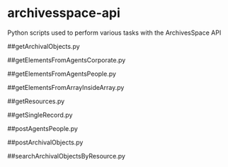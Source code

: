 # archivesspace-api
Python scripts used to perform various tasks with the ArchivesSpace API

##getArchivalObjects.py

##getElementsFromAgentsCorporate.py

##getElementsFromAgentsPeople.py

##getElementsFromArrayInsideArray.py

##getResources.py

##getSingleRecord.py

##postAgentsPeople.py

##postArchivalObjects.py

##searchArchivalObjectsByResource.py
